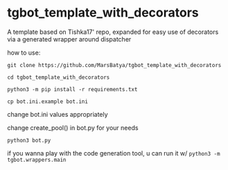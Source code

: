 # tgbot_template_with_decorators
A template based on Tishka17' repo, expanded for easy use of decorators via a generated wrapper around dispatcher


how to use:

`git clone https://github.com/MarsBatya/tgbot_template_with_decorators`

`cd tgbot_template_with_decorators`

`python3 -m pip install -r requirements.txt`

`cp bot.ini.example bot.ini`


 change bot.ini values appropriately
 
 change create_pool() in bot.py for your needs


`python3 bot.py`


if you wanna play with the code generation tool, u can run it w/ `python3 -m tgbot.wrappers.main`

